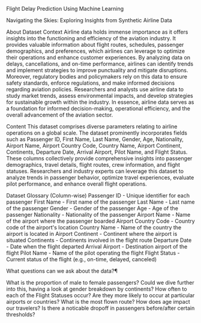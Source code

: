 Flight Delay Prediction Using Machine Learning

Navigating the Skies: Exploring Insights from Synthetic Airline Data

About Dataset
Context
Airline data holds immense importance as it offers insights into the functioning and efficiency of the aviation industry. It provides valuable information about flight routes, schedules, passenger demographics, and preferences, which airlines can leverage to optimize their operations and enhance customer experiences. By analyzing data on delays, cancellations, and on-time performance, airlines can identify trends and implement strategies to improve punctuality and mitigate disruptions. Moreover, regulatory bodies and policymakers rely on this data to ensure safety standards, enforce regulations, and make informed decisions regarding aviation policies. Researchers and analysts use airline data to study market trends, assess environmental impacts, and develop strategies for sustainable growth within the industry. In essence, airline data serves as a foundation for informed decision-making, operational efficiency, and the overall advancement of the aviation sector.

Content
This dataset comprises diverse parameters relating to airline operations on a global scale. The dataset prominently incorporates fields such as Passenger ID, First Name, Last Name, Gender, Age, Nationality, Airport Name, Airport Country Code, Country Name, Airport Continent, Continents, Departure Date, Arrival Airport, Pilot Name, and Flight Status. These columns collectively provide comprehensive insights into passenger demographics, travel details, flight routes, crew information, and flight statuses. Researchers and industry experts can leverage this dataset to analyze trends in passenger behavior, optimize travel experiences, evaluate pilot performance, and enhance overall flight operations.

Dataset Glossary (Column-wise)
Passenger ID - Unique identifier for each passenger
First Name - First name of the passenger
Last Name - Last name of the passenger
Gender - Gender of the passenger
Age - Age of the passenger
Nationality - Nationality of the passenger
Airport Name - Name of the airport where the passenger boarded
Airport Country Code - Country code of the airport's location
Country Name - Name of the country the airport is located in
Airport Continent - Continent where the airport is situated
Continents - Continents involved in the flight route
Departure Date - Date when the flight departed
Arrival Airport - Destination airport of the flight
Pilot Name - Name of the pilot operating the flight
Flight Status - Current status of the flight (e.g., on-time, delayed, canceled)

What questions can we ask about the data?¶

What is the proportion of male to female passengers? Could we dive further into this, having a look at gender breakdown by continents?
How often to each of the Flight Statuses occur? Are they more likely to occur at particular airports or countries?
What is the most flown route?
How does age impact our travelers? Is there a noticable dropoff in passengers before/after certain thresholds?